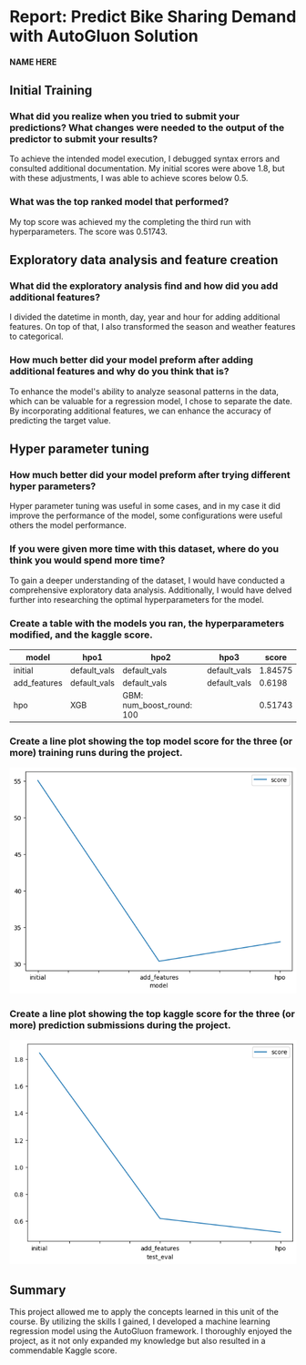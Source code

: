 # Report: Predict Bike Sharing Demand with AutoGluon Solution
#### NAME HERE

## Initial Training
### What did you realize when you tried to submit your predictions? What changes were needed to the output of the predictor to submit your results?

To achieve the intended model execution, I debugged syntax errors and consulted additional documentation. My initial scores were above 1.8, but with these adjustments, I was able to achieve scores below 0.5.

### What was the top ranked model that performed?

My top score was achieved my the completing the third run with hyperparameters. The score was 0.51743.

## Exploratory data analysis and feature creation
### What did the exploratory analysis find and how did you add additional features?

I divided the datetime in month, day, year and hour for adding additional features. On top of that, I also transformed the season and weather features to categorical.

### How much better did your model preform after adding additional features and why do you think that is?

To enhance the model's ability to analyze seasonal patterns in the data, which can be valuable for a regression model, I chose to separate the date. By incorporating additional features, we can enhance the accuracy of predicting the target value.

## Hyper parameter tuning
### How much better did your model preform after trying different hyper parameters?

Hyper parameter tuning was useful in some cases, and in my case it did improve the performance of the model, some configurations were useful others the model performance.

### If you were given more time with this dataset, where do you think you would spend more time?

To gain a deeper understanding of the dataset, I would have conducted a comprehensive exploratory data analysis. Additionally, I would have delved further into researching the optimal hyperparameters for the model.

### Create a table with the models you ran, the hyperparameters modified, and the kaggle score.
|model|hpo1|hpo2|hpo3|score|
|--|--|--|--|--|
|initial|default_vals|default_vals|default_vals|1.84575|
|add_features|default_vals|default_vals|default_vals|0.6198|
|hpo|XGB|GBM: num_boost_round: 100||0.51743|

### Create a line plot showing the top model score for the three (or more) training runs during the project.

![model_train_score.png](img/1.png)

### Create a line plot showing the top kaggle score for the three (or more) prediction submissions during the project.

![model_test_score.png](img/2.png)

## Summary

This project allowed me to apply the concepts learned in this unit of the course. By utilizing the skills I gained, I developed a machine learning regression model using the AutoGluon framework. I thoroughly enjoyed the project, as it not only expanded my knowledge but also resulted in a commendable Kaggle score.
